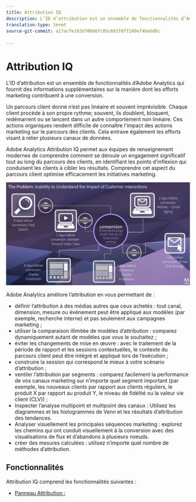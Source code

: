 ```yaml
---
title: Attribution IQ
description: L’ID d’attribution est un ensemble de fonctionnalités d’Adobe Analytics qui fournit des informations supplémentaires sur la manière dont les efforts marketing contribuent à une conversion.
translation-type: tm+mt
source-git-commit: a17acfe103d70666fc05c601f8ff249ef4be6d8c

---
```



# Attribution IQ

L’ID d’attribution est un ensemble de fonctionnalités d’Adobe Analytics qui fournit des informations supplémentaires sur la manière dont les efforts marketing contribuent à une conversion.

Un parcours client donné n’est pas linéaire et souvent imprévisible. Chaque client procède à son propre rythme; souvent, ils doublent, bloquent, redémarrent ou se lancent dans un autre comportement non linéaire. Ces actions organiques rendent difficile de connaître l'impact des actions marketing sur le parcours des clients. Cela entrave également les efforts visant à relier plusieurs canaux de données.

Adobe Analytics Attribution IQ permet aux équipes de renseignement modernes de comprendre comment se déroule un engagement significatif tout au long du parcours des clients, en identifiant les points d’inflexion qui conduisent les clients à cibler les résultats. Comprendre cet aspect du parcours client optimise efficacement les initiatives marketing.

![Problème de QI d’attribution](c-panels/attribution/assets/attribution_iq_problem.png)

Adobe Analytics améliore l’attribution en vous permettant de :

* définir l’attribution à des médias autres que ceux achetés : tout canal, dimension, mesure ou événement peut être appliqué aux modèles (par exemple, recherche interne) et pas seulement aux campagnes marketing ;
* utiliser la comparaison illimitée de modèles d’attribution : comparez dynamiquement autant de modèles que vous le souhaitez ;
* éviter les changements de mise en œuvre : avec le traitement de la période de rapport et les sessions contextuelles, le contexte du parcours client peut être intégré et appliqué lors de l’exécution ;
* construire la session qui correspond le mieux à votre scénario d’attribution ;
* ventiler l’attribution par segments : comparez facilement la performance de vos canaux marketing sur n’importe quel segment important (par exemple, les nouveaux clients par rapport aux clients réguliers, le produit X par rapport au produit Y, le niveau de fidélité ou la valeur vie client (CLV)) ;
* Inspecter l’analyse multipoint et multipoint des canaux : Utilisez les diagrammes et les histogrammes de Venn et les résultats d’attribution des tendances.
* Analyser visuellement les principales séquences marketing : explorez les chemins qui ont conduit visuellement à la conversion avec des visualisations de flux et d’abandons à plusieurs noeuds.
* créer des mesures calculées : utilisez n’importe quel nombre de méthodes d’attribution.

## Fonctionnalités

Attribution IQ comprend les fonctionnalités suivantes :

* [Panneau Attribution :](c-panels/attribution/attribution.md)
